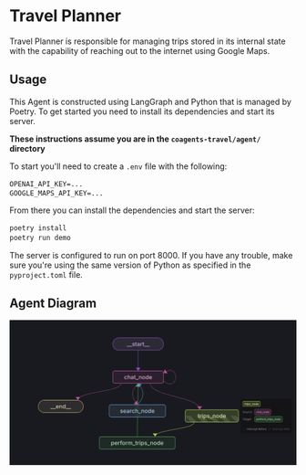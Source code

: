 # Travel Planner

Travel Planner is responsible for managing trips stored in its internal state with the capability of reaching out to the internet using Google Maps.

## Usage
This Agent is constructed using LangGraph and Python that is managed by Poetry. To get started you need to install its dependencies and start its server.

**These instructions assume you are in the `coagents-travel/agent/` directory**

To start you'll need to create a `.env` file with the following:

```
OPENAI_API_KEY=...
GOOGLE_MAPS_API_KEY=...
```

From there you can install the dependencies and start the server:
```sh
poetry install
poetry run demo
```

The server is configured to run on port 8000. If you have any trouble, make sure you're using the same version of Python as specified in the `pyproject.toml` file.

## Agent Diagram
![Agent Diagram](./static/agent-diagram.png)
